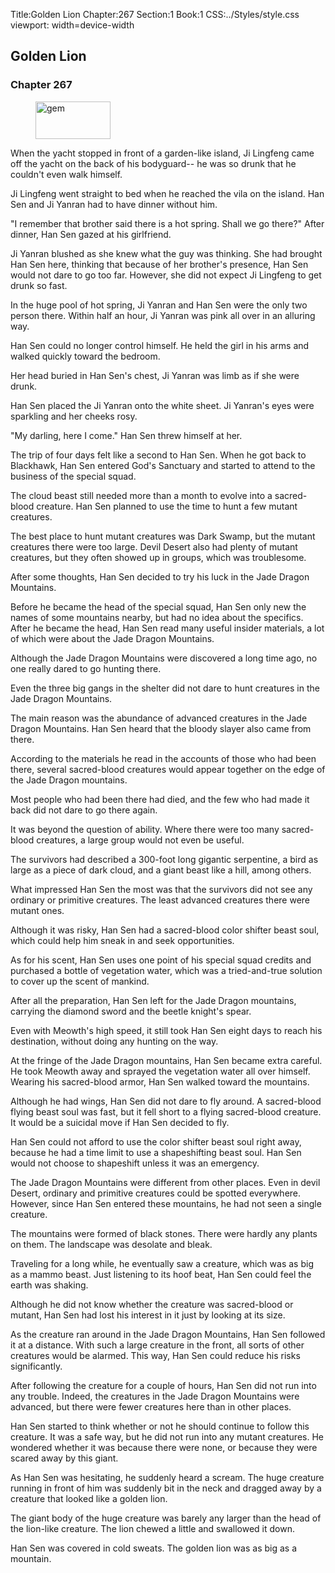 Title:Golden Lion 
Chapter:267 
Section:1 
Book:1 
CSS:../Styles/style.css 
viewport: width=device-width
  
## Golden Lion
### Chapter 267 
<figure>
	<img src="../Images/gem.gif" alt="gem" id="gem" width="120" height="60" />
</figure>
  

  
  When the yacht stopped in front of a garden-like island, Ji Lingfeng came off the yacht on the back of his bodyguard-- he was so drunk that he couldn't even walk himself.

Ji Lingfeng went straight to bed when he reached the vila on the island. Han Sen and Ji Yanran had to have dinner without him.

"I remember that brother said there is a hot spring. Shall we go there?" After dinner, Han Sen gazed at his girlfriend.

Ji Yanran blushed as she knew what the guy was thinking. She had brought Han Sen here, thinking that because of her brother's presence, Han Sen would not dare to go too far. However, she did not expect Ji Lingfeng to get drunk so fast.

In the huge pool of hot spring, Ji Yanran and Han Sen were the only two person there. Within half an hour, Ji Yanran was pink all over in an alluring way.

Han Sen could no longer control himself. He held the girl in his arms and walked quickly toward the bedroom.

Her head buried in Han Sen's chest, Ji Yanran was limb as if she were drunk.

Han Sen placed the Ji Yanran onto the white sheet. Ji Yanran's eyes were sparkling and her cheeks rosy.

"My darling, here I come." Han Sen threw himself at her.

The trip of four days felt like a second to Han Sen. When he got back to Blackhawk, Han Sen entered God's Sanctuary and started to attend to the business of the special squad.

The cloud beast still needed more than a month to evolve into a sacred-blood creature. Han Sen planned to use the time to hunt a few mutant creatures.

The best place to hunt mutant creatures was Dark Swamp, but the mutant creatures there were too large. Devil Desert also had plenty of mutant creatures, but they often showed up in groups, which was troublesome.

After some thoughts, Han Sen decided to try his luck in the Jade Dragon Mountains.

Before he became the head of the special squad, Han Sen only new the names of some mountains nearby, but had no idea about the specifics. After he became the head, Han Sen read many useful insider materials, a lot of which were about the Jade Dragon Mountains.

Although the Jade Dragon Mountains were discovered a long time ago, no one really dared to go hunting there.

Even the three big gangs in the shelter did not dare to hunt creatures in the Jade Dragon Mountains.

The main reason was the abundance of advanced creatures in the Jade Dragon Mountains. Han Sen heard that the bloody slayer also came from there.

According to the materials he read in the accounts of those who had been there, several sacred-blood creatures would appear together on the edge of the Jade Dragon mountains.

Most people who had been there had died, and the few who had made it back did not dare to go there again.

It was beyond the question of ability. Where there were too many sacred-blood creatures, a large group would not even be useful.

The survivors had described a 300-foot long gigantic serpentine, a bird as large as a piece of dark cloud, and a giant beast like a hill, among others.

What impressed Han Sen the most was that the survivors did not see any ordinary or primitive creatures. The least advanced creatures there were mutant ones.

Although it was risky, Han Sen had a sacred-blood color shifter beast soul, which could help him sneak in and seek opportunities.

As for his scent, Han Sen uses one point of his special squad credits and purchased a bottle of vegetation water, which was a tried-and-true solution to cover up the scent of mankind.

After all the preparation, Han Sen left for the Jade Dragon mountains, carrying the diamond sword and the beetle knight's spear.

Even with Meowth's high speed, it still took Han Sen eight days to reach his destination, without doing any hunting on the way.

At the fringe of the Jade Dragon mountains, Han Sen became extra careful. He took Meowth away and sprayed the vegetation water all over himself. Wearing his sacred-blood armor, Han Sen walked toward the mountains.

Although he had wings, Han Sen did not dare to fly around. A sacred-blood flying beast soul was fast, but it fell short to a flying sacred-blood creature. It would be a suicidal move if Han Sen decided to fly.

Han Sen could not afford to use the color shifter beast soul right away, because he had a time limit to use a shapeshifting beast soul. Han Sen would not choose to shapeshift unless it was an emergency.

The Jade Dragon Mountains were different from other places. Even in devil Desert, ordinary and primitive creatures could be spotted everywhere. However, since Han Sen entered these mountains, he had not seen a single creature.

The mountains were formed of black stones. There were hardly any plants on them. The landscape was desolate and bleak.

Traveling for a long while, he eventually saw a creature, which was as big as a mammo beast. Just listening to its hoof beat, Han Sen could feel the earth was shaking.

Although he did not know whether the creature was sacred-blood or mutant, Han Sen had lost his interest in it just by looking at its size.

As the creature ran around in the Jade Dragon Mountains, Han Sen followed it at a distance. With such a large creature in the front, all sorts of other creatures would be alarmed. This way, Han Sen could reduce his risks significantly.

After following the creature for a couple of hours, Han Sen did not run into any trouble. Indeed, the creatures in the Jade Dragon Mountains were advanced, but there were fewer creatures here than in other places.

Han Sen started to think whether or not he should continue to follow this creature. It was a safe way, but he did not run into any mutant creatures. He wondered whether it was because there were none, or because they were scared away by this giant.

As Han Sen was hesitating, he suddenly heard a scream. The huge creature running in front of him was suddenly bit in the neck and dragged away by a creature that looked like a golden lion.

The giant body of the huge creature was barely any larger than the head of the lion-like creature. The lion chewed a little and swallowed it down.

Han Sen was covered in cold sweats. The golden lion was as big as a mountain.
